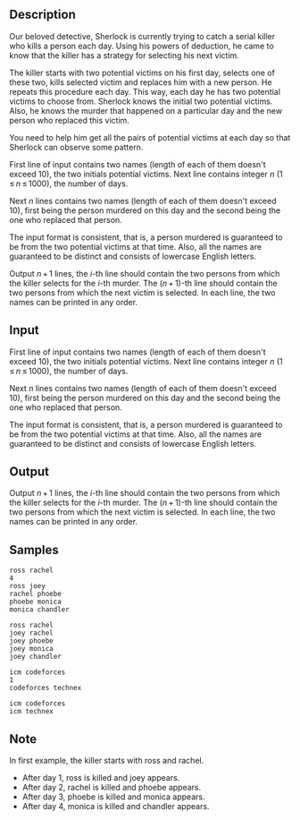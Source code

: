 ## Description

<div><p>Our beloved detective, Sherlock is currently trying to catch a serial killer who kills a person each day. Using his powers of deduction, he came to know that the killer has a strategy for selecting his next victim.</p><p>The killer starts with two potential victims on his first day, selects one of these two, kills selected victim and replaces him with a new person. He repeats this procedure each day. This way, each day he has two potential victims to choose from. Sherlock knows the initial two potential victims. Also, he knows the murder that happened on a particular day and the new person who replaced this victim.</p><p>You need to help him get all the pairs of potential victims at each day so that Sherlock can observe some pattern.</p></div><div class="input-specification"><p>First line of input contains two names (length of each of them doesn't exceed <span class="tex-span">10</span>), the two initials potential victims. Next line contains integer <span class="tex-span"><i>n</i></span> (<span class="tex-span">1 ≤ <i>n</i> ≤ 1000</span>), the number of days.</p><p>Next <span class="tex-span"><i>n</i></span> lines contains two names (length of each of them doesn't exceed <span class="tex-span">10</span>), first being the person murdered on this day and the second being the one who replaced that person.</p><p>The input format is consistent, that is, a person murdered is guaranteed to be from the two potential victims at that time. Also, all the names are guaranteed to be distinct and consists of lowercase English letters.</p></div><div class="output-specification"><p>Output <span class="tex-span"><i>n</i> + 1</span> lines, the <span class="tex-span"><i>i</i></span>-th line should contain the two persons from which the killer selects for the <span class="tex-span"><i>i</i></span>-th murder. The <span class="tex-span">(<i>n</i> + 1)</span>-th line should contain the two persons from which the next victim is selected. In each line, the two names can be printed in any order.</p></div>

## Input

<p>First line of input contains two names (length of each of them doesn't exceed <span class="tex-span">10</span>), the two initials potential victims. Next line contains integer <span class="tex-span"><i>n</i></span> (<span class="tex-span">1 ≤ <i>n</i> ≤ 1000</span>), the number of days.</p><p>Next <span class="tex-span"><i>n</i></span> lines contains two names (length of each of them doesn't exceed <span class="tex-span">10</span>), first being the person murdered on this day and the second being the one who replaced that person.</p><p>The input format is consistent, that is, a person murdered is guaranteed to be from the two potential victims at that time. Also, all the names are guaranteed to be distinct and consists of lowercase English letters.</p>

## Output

<p>Output <span class="tex-span"><i>n</i> + 1</span> lines, the <span class="tex-span"><i>i</i></span>-th line should contain the two persons from which the killer selects for the <span class="tex-span"><i>i</i></span>-th murder. The <span class="tex-span">(<i>n</i> + 1)</span>-th line should contain the two persons from which the next victim is selected. In each line, the two names can be printed in any order.</p>

## Samples

```input1
ross rachel
4
ross joey
rachel phoebe
phoebe monica
monica chandler

```

```output1
ross rachel
joey rachel
joey phoebe
joey monica
joey chandler

```






```input2
icm codeforces
1
codeforces technex

```

```output2
icm codeforces
icm technex

```




## Note

<p>In first example, the killer starts with <span class="tex-font-style-tt">ross</span> and <span class="tex-font-style-tt">rachel</span>. </p><ul> <li> After day <span class="tex-span">1</span>, <span class="tex-font-style-tt">ross</span> is killed and <span class="tex-font-style-tt">joey</span> appears. </li><li> After day <span class="tex-span">2</span>, <span class="tex-font-style-tt">rachel</span> is killed and <span class="tex-font-style-tt">phoebe</span> appears. </li><li> After day <span class="tex-span">3</span>, <span class="tex-font-style-tt">phoebe</span> is killed and <span class="tex-font-style-tt">monica</span> appears. </li><li> After day <span class="tex-span">4</span>, <span class="tex-font-style-tt">monica</span> is killed and <span class="tex-font-style-tt">chandler</span> appears. </li></ul>
